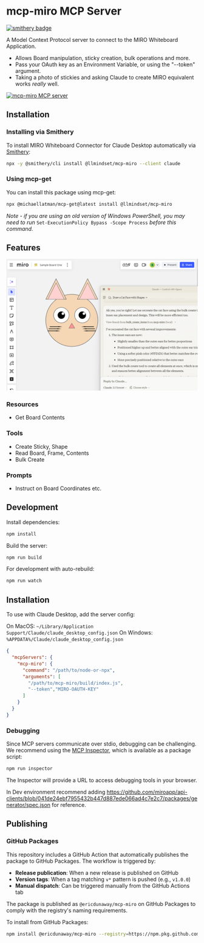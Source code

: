 # mcp-miro MCP Server
[![smithery badge](https://smithery.ai/badge/@llmindset/mcp-miro)](https://smithery.ai/server/@llmindset/mcp-miro)

A Model Context Protocol server to connect to the MIRO Whiteboard Application.

- Allows Board manipulation, sticky creation, bulk operations and more.
- Pass your OAuth key as an Environment Variable, or using the "--token" argument.
- Taking a photo of stickies and asking Claude to create MIRO equivalent works _really_ well.

<a href="https://glama.ai/mcp/servers/gr5t7vthv3"><img width="380" height="200" src="https://glama.ai/mcp/servers/gr5t7vthv3/badge" alt="mcp-miro MCP server" /></a>

## Installation

### Installing via Smithery

To install MIRO Whiteboard Connector for Claude Desktop automatically via [Smithery](https://smithery.ai/server/@llmindset/mcp-miro):

```bash
npx -y @smithery/cli install @llmindset/mcp-miro --client claude
```

### Using mcp-get

You can install this package using mcp-get:

```bash
npx @michaellatman/mcp-get@latest install @llmindset/mcp-miro
```

_Note - if you are using an old version of Windows PowerShell, you may need to run_ `Set-ExecutionPolicy Bypass -Scope Process` _before this command._

## Features

![MIRO/Claude Desktop Screenshot](./2024-12-02-screenshot_1.png)

### Resources
- Get Board Contents 

### Tools
- Create Sticky, Shape
- Read Board, Frame, Contents
- Bulk Create

### Prompts
- Instruct on Board Coordinates etc.

## Development

Install dependencies:
```bash
npm install
```

Build the server:
```bash
npm run build
```

For development with auto-rebuild:
```bash
npm run watch
```

## Installation

To use with Claude Desktop, add the server config:

On MacOS: `~/Library/Application Support/Claude/claude_desktop_config.json`
On Windows: `%APPDATA%/Claude/claude_desktop_config.json`

```json
{
  "mcpServers": {
    "mcp-miro": {
      "command": "/path/to/node-or-npx",
      "arguments": [
        "/path/to/mcp-miro/build/index.js",
        "--token","MIRO-OAUTH-KEY"
      ]
    }
  }
}
```

### Debugging

Since MCP servers communicate over stdio, debugging can be challenging. We recommend using the [MCP Inspector](https://github.com/modelcontextprotocol/inspector), which is available as a package script:

```bash
npm run inspector
```

The Inspector will provide a URL to access debugging tools in your browser.

In Dev environment recommend adding https://github.com/miroapp/api-clients/blob/041de24ebf7955432b447d887ede066ad4c7e2c7/packages/generator/spec.json for reference.

## Publishing

### GitHub Packages

This repository includes a GitHub Action that automatically publishes the package to GitHub Packages. The workflow is triggered by:

- **Release publication**: When a new release is published on GitHub
- **Version tags**: When a tag matching `v*` pattern is pushed (e.g., `v1.0.0`)
- **Manual dispatch**: Can be triggered manually from the GitHub Actions tab

The package is published as `@ericdunaway/mcp-miro` on GitHub Packages to comply with the registry's naming requirements.

To install from GitHub Packages:

```bash
npm install @ericdunaway/mcp-miro --registry=https://npm.pkg.github.com
```
